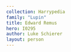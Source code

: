 ```yaml
---
collection: Harrypedia
family: "Lupin"
title: Edward Remus
hero: I0295
author: Luke Schierer
layout: person
---
```

